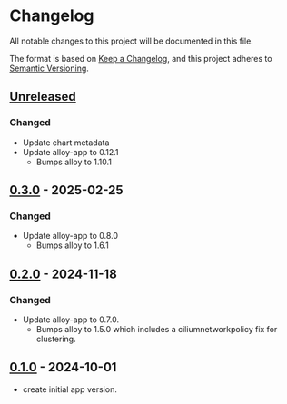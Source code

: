 # Changelog

All notable changes to this project will be documented in this file.

The format is based on [Keep a Changelog](https://keepachangelog.com/en/1.0.0/),
and this project adheres to [Semantic Versioning](https://semver.org/spec/v2.0.0.html).

## [Unreleased]

### Changed

- Update chart metadata
- Update alloy-app to 0.12.1
  - Bumps alloy to 1.10.1

## [0.3.0] - 2025-02-25

### Changed

- Update alloy-app to 0.8.0
  - Bumps alloy to 1.6.1

## [0.2.0] - 2024-11-18

### Changed

- Update alloy-app to 0.7.0.
  - Bumps alloy to 1.5.0 which includes a ciliumnetworkpolicy fix for clustering.

## [0.1.0] - 2024-10-01

- create initial app version.

[Unreleased]: https://github.com/giantswarm/alloy-gateway-app/compare/v0.3.0...HEAD
[0.3.0]: https://github.com/giantswarm/alloy-gateway-app/compare/v0.2.0...v0.3.0
[0.2.0]: https://github.com/giantswarm/alloy-gateway-app/compare/v0.1.0...v0.2.0
[0.1.0]: https://github.com/giantswarm/alloy-gateway-app/releases/tag/v0.1.0

